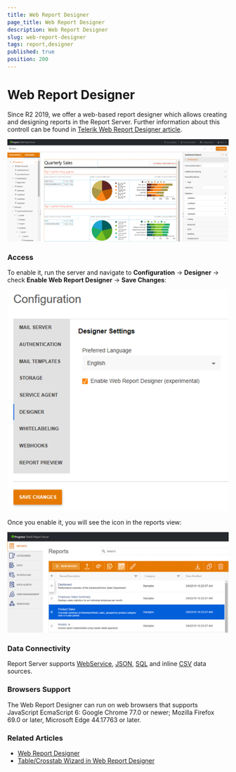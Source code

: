 ```yaml
---
title: Web Report Designer
page_title: Web Report Designer
description: Web Report Designer
slug: web-report-designer
tags: report,designer
published: true
position: 200
---
```


# Web Report Designer

Since R2 2019, we offer a web-based report designer which allows creating and designing reports in the Report Server. 
Further information about this controll can be found in [Telerik Web Report Designer article](https://docs.telerik.com/reporting/web-report-designer).

![wrd](../images/wrd.png)

### Access

To enable it, run the server and navigate to **Configuration** -> **Designer** -> check **Enable Web Report Designer** ->  **Save Changes**:

![wrd_config](../images/wrd_config.png)

Once you enable it, you will see the icon in the reports view:

![wrd_reportView](../images/wrd_reportView.png)

### Data Connectivity

Report Server supports [WebService](https://docs.telerik.com/reporting/webservicedatasource-component), [JSON](https://docs.telerik.com/reporting/jsondatasource-component), [SQL](https://docs.telerik.com/reporting/sqldatasource) and inline [CSV](https://docs.telerik.com/reporting/csvdatasource-component) data sources.

### Browsers Support
The Web Report Designer can run on web browsers that supports JavaScript EcmaScript 6: Google Chrome 77.0 or newer; Mozilla Firefox 69.0 or later, Microsoft Edge 44.17763 or later.

### Related Articles

- [Web Report Designer](https://docs.telerik.com/reporting/web-report-designer "Web Report Designer Overview")
- [Table/Crosstab Wizard in Web Report Designer](https://docs.telerik.com/reporting/web-report-designer-table-crosstab-wizard "Table/Crosstab Wizard in Web Report Designer")
